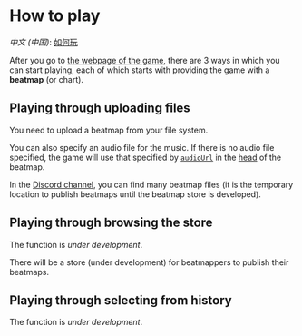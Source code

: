 # How to play

*中文 (中国)*: [如何玩](how-to-play-zh-cn)

After you go to [the webpage of the game](https://ulysseszh.github.io/rpg/dododo/),
there are 3 ways in which you can start playing,
each of which starts with providing the game with a **beatmap** (or chart).

## Playing through uploading files

You need to upload a beatmap from your file system.

You can also specify an audio file for the music.
If there is no audio file specified, the game will use that specified by
[`audioUrl`](beatmap-spec#audiourl) in the [head](how-to-beatmap#head) of the beatmap.

In the [Discord channel](https://discord.com/channels/977458815794552842/977481204536311838),
you can find many beatmap files
(it is the temporary location to publish beatmaps until the beatmap store is developed).

## Playing through browsing the store

The function is *under development*.

There will be a store (under development) for beatmappers to publish their beatmaps.

## Playing through selecting from history

The function is *under development*.
